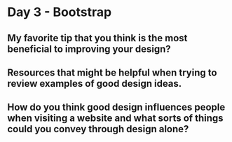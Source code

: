 # Day 3 - Bootstrap

## My favorite tip that you think is the most beneficial to improving your design?

## Resources that might be helpful when trying to review examples of good design ideas.

## How do you think good design influences people when visiting a website and what sorts of things could you convey through design alone?